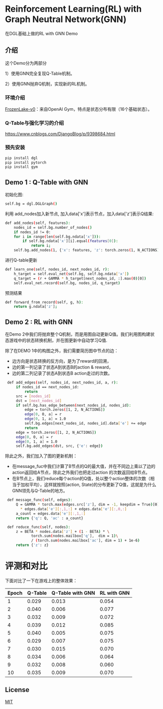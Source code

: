 # Reinforcement Learning(RL) with Graph Neutral Network(GNN)

在DGL基础上做的RL with GNN Demo

## 介绍

这个Demo分为两部分

1）使用GNN完全复现Q-Table机制。

2）使用GNN抛弃Q机制，实现新的RL机制。

### 环境介绍

[FrozenLake-v0](https://gym.openai.com/envs/FrozenLake-v0/)：来自OpenAI Gym，特点是状态分布有限（16个基础状态）。

### Q-Table与强化学习的介绍
https://www.cnblogs.com/DjangoBlog/p/9398684.html

### 预先安装
```bash
pip install dgl
pip install pytorch
pip install gym
```

## Demo 1 : Q-Table with GNN
初始化图:
```bash
self.bg = dgl.DGLGraph()
```
利用 add_nodes加入新节点, 加入data['x']表示节点，加入data['z']表示Q结果:
```bash
def add_nodes(self, features):
    nodes_id = self.bg.number_of_nodes()
    if nodes_id != 0:
    for i in range(len(self.bg.ndata['x'])):
        if self.bg.ndata['x'][i].equal(features[0]):
            return i;
    self.bg.add_nodes(1, {'x': features, 'z': torch.zeros(1, N_ACTIONS)})
```
进行Q-table更新
```bash
def learn_one(self, nodes_id, next_nodes_id, r):
    h_target = self.eval_net(self.bg, self.bg.ndata['x'])
    q_target = (r + GAMMA * h_target[next_nodes_id, :].max(0)[0])
    self.eval_net.record(self.bg, nodes_id, q_target)
```
预测结果
```bash
def forward_from_record(self, g, h):
    return g.ndata['z'];
```
## Demo 2 : RL with GNN
在Demo 2中我们将抛弃整个Q机制，而是用图自动更新Q值。我们利用图构建状态游戏中的状态转换机制，并在图更新中自动学习Q值.

除了在DEMO 1中的构图之外，我们需要简历图中节点的边：

- 边方向是状态转换的反方向，是为了reward的回溯，
- 边的第一列记录了状态A到状态B的action & reward，
- 边的第二列记录了状态A到状态B action走过的次数。

```bash
 def add_edges(self, nodes_id, next_nodes_id, a, r):
     if nodes_id == next_nodes_id:
         return
     src = [nodes_id]
     dst = [next_nodes_id]
     if self.bg.has_edge_between(next_nodes_id, nodes_id):
         edge = torch.zeros([1, 2, N_ACTIONS])
         edge[0, 0, a] = r
         edge[0, 1, a] = 1.0
         self.bg.edges[next_nodes_id, nodes_id].data['e'] += edge
         return
     edge = torch.zeros([1, 2, N_ACTIONS])
     edge[0, 0, a] = r
     edge[0, 1, a] = 1.0
     self.bg.add_edges(dst, src, {'e': edge})
```
除此之外，我们加入了图的更新机制：
- 在message_fuc中我们计算了B节点的Q的最大值，并在不同边上乘以了边的action返回给A节点，除此之外我们也把走过action 的次数返回给B节点。
- 在B节点上，我们reduce每个action的Q值，处以整个action整体的次数（相当于加权平均），这样就按照(action, State)的分布更新了Q值，这就是为什么GNN领先与Q-Table的地方。
```bash
 def message_func(self, edges):
     Q = GAMMA * torch.max(edges.src['z'], dim = -1, keepdim = True)[0] \
       * edges.data['e'][:,1,:] + edges.data['e'][:,0,:]
     a_count = edges.data['e'][:,1,:]
     return {'q': Q, 'ac' : a_count}

 def reduce_func(self, nodes):
     z = BETA * nodes.data['z'] + (1 - BETA) * \ 
            torch.sum(nodes.mailbox['q'],  dim = 1)\
            / (torch.sum(nodes.mailbox['ac'], dim = 1) + 1e-6)
     return {'z': z}
```

# 评测和对比
下面对比了一下在游戏上的整体效果：

| Epoch| Q-Table | Q-Table with GNN | RL with GNN|
| ------ | ------ | ------ |------|
| 1 | 0.029 | 0.013|0.054|
| 2 | 0.040 | 0.006 |0.077|
| 3 | 0.032 | 0.009 |0.072|
| 4 | 0.039 | 0.012 |0.085|
| 5 | 0.040 | 0.005|0.075|
| 6 | 0.029 | 0.007 |0.075|
| 7 | 0.030 | 0.015|0.070|
| 8 | 0.034 | 0.006 |0.064|
| 9 | 0.032 | 0.008 |0.060|
| 10 | 0.035 | 0.009 |0.070|


## License
[MIT](https://choosealicense.com/licenses/mit/)
